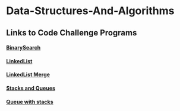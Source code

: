 # Data-Structures-And-Algorithms

## Links to Code Challenge Programs

#### [BinarySearch](https://github.com/IanGifford261/Data-Structures-And-Algorithms/tree/master/Code-Challenges/BinarySearch)

#### [LinkedList](https://github.com/IanGifford261/Data-Structures-And-Algorithms/tree/master/Code-Challenges/LinkedList/LinkedList)

#### [LinkedList Merge](https://github.com/IanGifford261/Data-Structures-And-Algorithms/tree/master/Code-Challenges/LL_merge)

#### [Stacks and Queues](https://github.com/IanGifford261/Data-Structures-And-Algorithms/tree/master/Code-Challenges/StacksanQueues)

#### [Queue with stacks](https://github.com/IanGifford261/Data-Structures-And-Algorithms/tree/master/Code-Challenges/QueueWithStacks)
